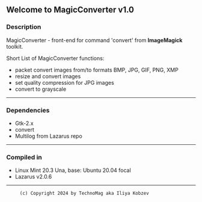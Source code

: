## Welcome to MagicConverter v1.0

### Description
        
MagicConverter - front-end for command 'convert' from **ImageMagick** toolkit.

Short List of MagicConverter functions:

 - packet convert images from/to formats BMP, JPG, GIF, PNG, XMP
 - resize and convert images
 - set quality compression for JPG images
 - convert to grayscale

--------------

### Dependencies

 - Gtk-2.x
 - convert
 - Multilog from Lazarus repo

-------------
### Compiled in

 - Linux Mint 20.3 Una, base: Ubuntu 20.04 focal
 - Lazarus v2.0.6

------------ 
         (c) Copyright 2024 by TechnoMag aka Iliya Kobzev
         
